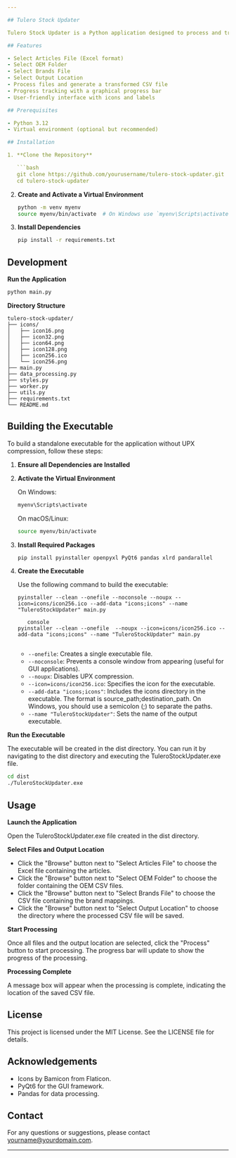 ```yaml
---

## Tulero Stock Updater

Tulero Stock Updater is a Python application designed to process and transform CSV files containing stock information. The application uses PyQt6 for its graphical user interface and includes features such as file browsing, progress tracking, and more.

## Features

- Select Articles File (Excel format)
- Select OEM Folder
- Select Brands File
- Select Output Location
- Process files and generate a transformed CSV file
- Progress tracking with a graphical progress bar
- User-friendly interface with icons and labels

## Prerequisites

- Python 3.12
- Virtual environment (optional but recommended)

## Installation

1. **Clone the Repository**

   ```bash
   git clone https://github.com/yourusername/tulero-stock-updater.git
   cd tulero-stock-updater
   ```

2. **Create and Activate a Virtual Environment**

   ```bash
   python -m venv myenv
   source myenv/bin/activate  # On Windows use `myenv\Scripts\activate`
   ```

3. **Install Dependencies**

   ```bash
   pip install -r requirements.txt
   ```

## Development

**Run the Application**

```bash
python main.py
```

**Directory Structure**

```
tulero-stock-updater/
├── icons/
│   ├── icon16.png
│   ├── icon32.png
│   ├── icon64.png
│   ├── icon128.png
│   ├── icon256.ico
│   └── icon256.png
├── main.py
├── data_processing.py
├── styles.py
├── worker.py
├── utils.py
├── requirements.txt
└── README.md
```

## Building the Executable

To build a standalone executable for the application without UPX compression, follow these steps:

1. **Ensure all Dependencies are Installed**

2. **Activate the Virtual Environment**

   On Windows:

   ```bash
   myenv\Scripts\activate
   ```

   On macOS/Linux:

   ```bash
   source myenv/bin/activate
   ```

3. **Install Required Packages**

   ```bash
   pip install pyinstaller openpyxl PyQt6 pandas xlrd pandarallel
   ```

4. **Create the Executable**

   Use the following command to build the executable:

   ```no console
   pyinstaller --clean --onefile --noconsole --noupx --icon=icons/icon256.ico --add-data "icons;icons" --name "TuleroStockUpdater" main.py

      console
   pyinstaller --clean --onefile  --noupx --icon=icons/icon256.ico --add-data "icons;icons" --name "TuleroStockUpdater" main.py


   ```

   * `--onefile`: Creates a single executable file.
   * `--noconsole`: Prevents a console window from appearing (useful for GUI applications).
   * `--noupx`: Disables UPX compression.
   * `--icon=icons/icon256.ico`: Specifies the icon for the executable.
   * `--add-data "icons;icons"`: Includes the icons directory in the executable. The format is source_path;destination_path. On Windows, you should use a semicolon (;) to separate the paths.
   * `--name "TuleroStockUpdater"`: Sets the name of the output executable.

**Run the Executable**

The executable will be created in the dist directory. You can run it by navigating to the dist directory and executing the TuleroStockUpdater.exe file.

```bash
cd dist
./TuleroStockUpdater.exe
```

## Usage

**Launch the Application**

Open the TuleroStockUpdater.exe file created in the dist directory.

**Select Files and Output Location**

- Click the "Browse" button next to "Select Articles File" to choose the Excel file containing the articles.
- Click the "Browse" button next to "Select OEM Folder" to choose the folder containing the OEM CSV files.
- Click the "Browse" button next to "Select Brands File" to choose the CSV file containing the brand mappings.
- Click the "Browse" button next to "Select Output Location" to choose the directory where the processed CSV file will be saved.

**Start Processing**

Once all files and the output location are selected, click the "Process" button to start processing. The progress bar will update to show the progress of the processing.

**Processing Complete**

A message box will appear when the processing is complete, indicating the location of the saved CSV file.

## License

This project is licensed under the MIT License. See the LICENSE file for details.

## Acknowledgements

- Icons by Bamicon from Flaticon.
- PyQt6 for the GUI framework.
- Pandas for data processing.

## Contact

For any questions or suggestions, please contact yourname@yourdomain.com.

---
```

